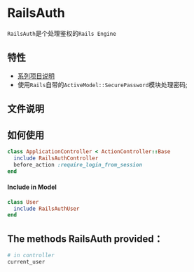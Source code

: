 # RailsAuth

`RailsAuth`是个处理鉴权的`Rails Engine`

## 特性

- [系列项目说明](https://github.com/yougexiangfa/yougexiangfa)
- 使用`Rails`自带的`ActiveModel::SecurePassword`模块处理密码;

## 文件说明


## 如何使用


```ruby
class ApplicationController < ActionController::Base
  include RailsAuthController
  before_action :require_login_from_session
end
```

#### Include in Model

```ruby
class User
  include RailsAuthUser
end
```

## The methods RailsAuth provided：

```ruby
# in controller
current_user
```

